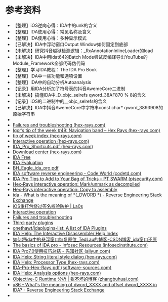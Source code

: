 # 参考资料

* 【整理】iOS逆向心得：IDA中的unk的含义
* 【整理】IDA使用心得：常见名称及含义
* 【整理】IDA使用心得：多种显示模式
* 【已解决】IDA中浮动窗口Output Window如何固定到底部
* 【未解决】研究抖音越狱检测逻辑：_RxAnnotationInlineLoader的load
* 【未解决】IDA中用idat64的Batch Mode尝试反编译导出YouTube的Module_Framework全部代码伪代码
* 【整理】学习IDA教程：The IDA Pro Book
* 【整理】IDA中一些功能和选项设置
* 【整理】IDA中的自动分析Autoanalysis
* 【记录】用IDA分析加了符号表的抖音AwemeCore二进制
* 【未解决】搞懂IDA中_D_objc_selrefs qword_38AF870 % 8的含义
* 【记录】iOS的二进制中的__objc_selrefs的含义
* 【已解决】IDA中抖音AwemeCore中字符串const char* qword_3893908的原始字符串
* 
* [Failures and troubleshooting (hex-rays.com)](https://www.hex-rays.com/products/decompiler/manual/failures.shtml)
* [Igor’s tip of the week #49: Navigation band – Hex Rays (hex-rays.com)](https://hex-rays.com/blog/igors-tip-of-the-week-49-navigation-band/)
* [tip of week index (hex-rays.com)](https://hex-rays.com/wp-content/uploads/2021/10/igor-tip-of-the-week-S01.pdf)
* [Interactive operation (hex-rays.com)](https://www.hex-rays.com/products/decompiler/manual/interactive.shtml)
* [IDA_Pro_Shortcuts.pdf (hex-rays.com)](https://www.hex-rays.com/products/ida/support/freefiles/IDA_Pro_Shortcuts.pdf)
* [Download center (hex-rays.com)](https://hex-rays.com/download-center/)
* [IDA Free](https://hex-rays.com/ida-free/#download)
* [IDA Evaluation](https://out7.hex-rays.com/demo/request)
* [BH_Eagle_ida_pro.pdf](https://www-verimag.imag.fr/~mounier/Enseignement/Software_Security/BH_Eagle_ida_pro.pdf)
* [IDA software reverse engineering - Code World (codetd.com)](https://www.codetd.com/en/article/12818634)
* [IDA Pro Tips to Add to Your Bag of Tricks – PT SWARM (ptsecurity.com)](https://swarm.ptsecurity.com/ida-pro-tips/)
* [Hex-Rays interactive operation: Mark/unmark as decompiled](https://www.hex-rays.com/products/decompiler/manual/cmd_mark.shtml)
* [Hex-Rays interactive operation: Copy to assembly](https://www.hex-rays.com/products/decompiler/manual/cmd_copy.shtml)
* [ida - What is the meaning of *(_DWORD *) - Reverse Engineering Stack Exchange](https://reverseengineering.stackexchange.com/questions/9509/what-is-the-meaning-of-dword/9510)
* [iOS重打包绕过签名校验防护 | La0s](https://la0s.github.io/2019/03/21/iOS_Resign/)
* [Interactive operation](https://hex-rays.com/products/decompiler/manual/interactive.shtml)
* [Failures and troubleshooting](https://hex-rays.com/products/decompiler/manual/failures.shtml)
* [Third-party plugins](https://hex-rays.com/products/decompiler/manual/third_party.shtml)
* [onethawt/idaplugins-list: A list of IDA Plugins](https://github.com/onethawt/idaplugins-list)
* [IDA Help: The Interactive Disassembler Help Index](https://hex-rays.com/products/ida/support/idadoc/index.shtml)
* [如何将ida中的悬浮窗口恢复原位_TedLau的博客-CSDN博客_ida窗口还原](https://blog.csdn.net/qq_30204577/article/details/105396999)
* [The basics of IDA pro - Infosec Resources (infosecinstitute.com)](https://resources.infosecinstitute.com/topic/basics-of-ida-pro-2/)
* [IDA Pro7.0使用技巧总结 - 先知社区 (aliyun.com)](https://xz.aliyun.com/t/4205)
* [IDA Help: String literal style dialog (hex-rays.com)](https://hex-rays.com/products/ida/support/idadoc/613.shtml)
* [IDA Help: Processor Type (hex-rays.com)](https://hex-rays.com/products/ida/support/idadoc/618.shtml)
* [IDA-Pro-Hex-Rays.pdf (software-sources.com)](https://software-sources.com/wp-content/uploads/2020/12/IDA-Pro-Hex-Rays.pdf)
* [IDA Help: Analysis options (hex-rays.com)](https://hex-rays.com/products/ida/support/idadoc/620.shtml)
* [Objective-C Runtime 分析 | 张不坏的博客 (zhangbuhuai.com)](https://zhangbuhuai.com/post/runtime.html)
* [x86 - What's the meaning of dword_XXXX and offset dword_XXXX in IDA? - Reverse Engineering Stack Exchange](https://reverseengineering.stackexchange.com/questions/18946/whats-the-meaning-of-dword-xxxx-and-offset-dword-xxxx-in-ida)
* 
